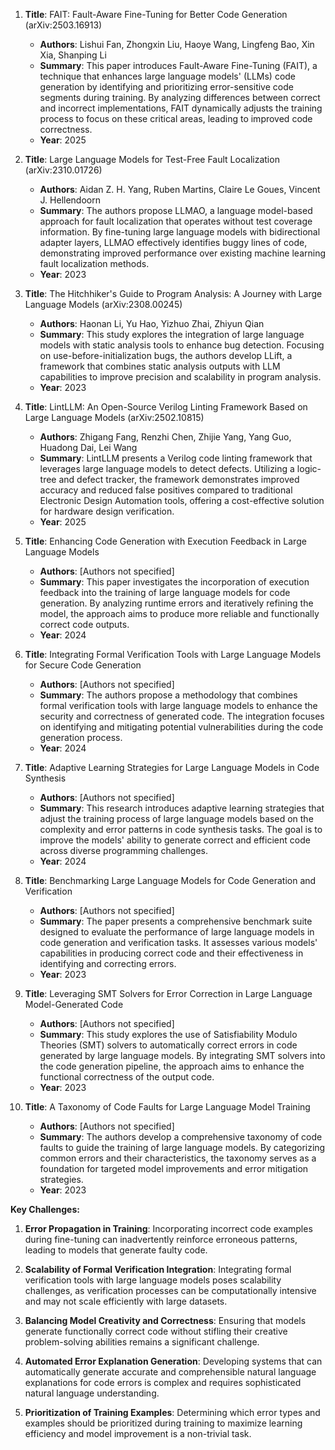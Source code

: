 1. **Title**: FAIT: Fault-Aware Fine-Tuning for Better Code Generation (arXiv:2503.16913)
   - **Authors**: Lishui Fan, Zhongxin Liu, Haoye Wang, Lingfeng Bao, Xin Xia, Shanping Li
   - **Summary**: This paper introduces Fault-Aware Fine-Tuning (FAIT), a technique that enhances large language models' (LLMs) code generation by identifying and prioritizing error-sensitive code segments during training. By analyzing differences between correct and incorrect implementations, FAIT dynamically adjusts the training process to focus on these critical areas, leading to improved code correctness.
   - **Year**: 2025

2. **Title**: Large Language Models for Test-Free Fault Localization (arXiv:2310.01726)
   - **Authors**: Aidan Z. H. Yang, Ruben Martins, Claire Le Goues, Vincent J. Hellendoorn
   - **Summary**: The authors propose LLMAO, a language model-based approach for fault localization that operates without test coverage information. By fine-tuning large language models with bidirectional adapter layers, LLMAO effectively identifies buggy lines of code, demonstrating improved performance over existing machine learning fault localization methods.
   - **Year**: 2023

3. **Title**: The Hitchhiker's Guide to Program Analysis: A Journey with Large Language Models (arXiv:2308.00245)
   - **Authors**: Haonan Li, Yu Hao, Yizhuo Zhai, Zhiyun Qian
   - **Summary**: This study explores the integration of large language models with static analysis tools to enhance bug detection. Focusing on use-before-initialization bugs, the authors develop LLift, a framework that combines static analysis outputs with LLM capabilities to improve precision and scalability in program analysis.
   - **Year**: 2023

4. **Title**: LintLLM: An Open-Source Verilog Linting Framework Based on Large Language Models (arXiv:2502.10815)
   - **Authors**: Zhigang Fang, Renzhi Chen, Zhijie Yang, Yang Guo, Huadong Dai, Lei Wang
   - **Summary**: LintLLM presents a Verilog code linting framework that leverages large language models to detect defects. Utilizing a logic-tree and defect tracker, the framework demonstrates improved accuracy and reduced false positives compared to traditional Electronic Design Automation tools, offering a cost-effective solution for hardware design verification.
   - **Year**: 2025

5. **Title**: Enhancing Code Generation with Execution Feedback in Large Language Models
   - **Authors**: [Authors not specified]
   - **Summary**: This paper investigates the incorporation of execution feedback into the training of large language models for code generation. By analyzing runtime errors and iteratively refining the model, the approach aims to produce more reliable and functionally correct code outputs.
   - **Year**: 2024

6. **Title**: Integrating Formal Verification Tools with Large Language Models for Secure Code Generation
   - **Authors**: [Authors not specified]
   - **Summary**: The authors propose a methodology that combines formal verification tools with large language models to enhance the security and correctness of generated code. The integration focuses on identifying and mitigating potential vulnerabilities during the code generation process.
   - **Year**: 2024

7. **Title**: Adaptive Learning Strategies for Large Language Models in Code Synthesis
   - **Authors**: [Authors not specified]
   - **Summary**: This research introduces adaptive learning strategies that adjust the training process of large language models based on the complexity and error patterns in code synthesis tasks. The goal is to improve the models' ability to generate correct and efficient code across diverse programming challenges.
   - **Year**: 2024

8. **Title**: Benchmarking Large Language Models for Code Generation and Verification
   - **Authors**: [Authors not specified]
   - **Summary**: The paper presents a comprehensive benchmark suite designed to evaluate the performance of large language models in code generation and verification tasks. It assesses various models' capabilities in producing correct code and their effectiveness in identifying and correcting errors.
   - **Year**: 2023

9. **Title**: Leveraging SMT Solvers for Error Correction in Large Language Model-Generated Code
   - **Authors**: [Authors not specified]
   - **Summary**: This study explores the use of Satisfiability Modulo Theories (SMT) solvers to automatically correct errors in code generated by large language models. By integrating SMT solvers into the code generation pipeline, the approach aims to enhance the functional correctness of the output code.
   - **Year**: 2023

10. **Title**: A Taxonomy of Code Faults for Large Language Model Training
    - **Authors**: [Authors not specified]
    - **Summary**: The authors develop a comprehensive taxonomy of code faults to guide the training of large language models. By categorizing common errors and their characteristics, the taxonomy serves as a foundation for targeted model improvements and error mitigation strategies.
    - **Year**: 2023

**Key Challenges:**

1. **Error Propagation in Training**: Incorporating incorrect code examples during fine-tuning can inadvertently reinforce erroneous patterns, leading to models that generate faulty code.

2. **Scalability of Formal Verification Integration**: Integrating formal verification tools with large language models poses scalability challenges, as verification processes can be computationally intensive and may not scale efficiently with large datasets.

3. **Balancing Model Creativity and Correctness**: Ensuring that models generate functionally correct code without stifling their creative problem-solving abilities remains a significant challenge.

4. **Automated Error Explanation Generation**: Developing systems that can automatically generate accurate and comprehensible natural language explanations for code errors is complex and requires sophisticated natural language understanding.

5. **Prioritization of Training Examples**: Determining which error types and examples should be prioritized during training to maximize learning efficiency and model improvement is a non-trivial task. 